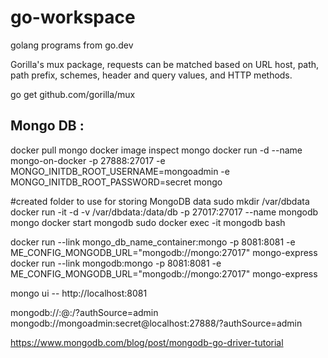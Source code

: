 # go-workspace
golang programs from go.dev

Gorilla's mux package, requests can be matched based on URL host, path, path prefix, schemes, header and query values, and HTTP methods.

go get github.com/gorilla/mux

Mongo DB :
----------
docker pull mongo
docker image inspect mongo
docker run -d  --name mongo-on-docker  -p 27888:27017 -e MONGO_INITDB_ROOT_USERNAME=mongoadmin -e MONGO_INITDB_ROOT_PASSWORD=secret mongo

#created folder to use for storing MongoDB data
sudo mkdir /var/dbdata
docker run -it -d -v /var/dbdata:/data/db -p 27017:27017 --name mongodb mongo
docker start mongodb
sudo docker exec -it mongodb bash

docker run --link mongo_db_name_container:mongo -p 8081:8081 -e ME_CONFIG_MONGODB_URL="mongodb://mongo:27017" mongo-express
docker run --link mongodb:mongo -p 8081:8081 -e ME_CONFIG_MONGODB_URL="mongodb://mongo:27017" mongo-express

mongo ui -- http://localhost:8081


mongodb://<username>:<password>@<host>:<port>/?authSource=admin
mongodb://mongoadmin:secret@localhost:27888/?authSource=admin


https://www.mongodb.com/blog/post/mongodb-go-driver-tutorial